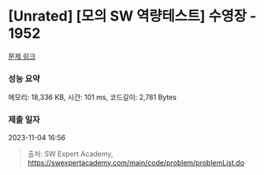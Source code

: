 # [Unrated] [모의 SW 역량테스트] 수영장 - 1952 

[문제 링크](https://swexpertacademy.com/main/code/problem/problemDetail.do?contestProbId=AV5PpFQaAQMDFAUq) 

### 성능 요약

메모리: 18,336 KB, 시간: 101 ms, 코드길이: 2,781 Bytes

### 제출 일자

2023-11-04 16:56



> 출처: SW Expert Academy, https://swexpertacademy.com/main/code/problem/problemList.do